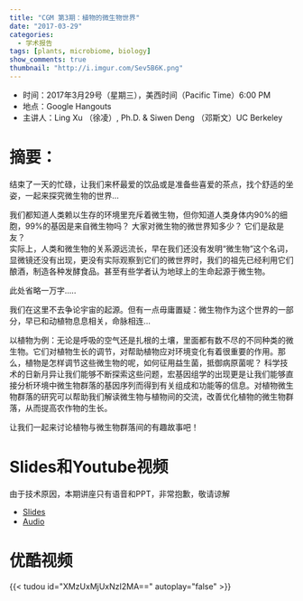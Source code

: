 ```yaml
---
title: "CGM 第3期：植物的微生物世界"
date: "2017-03-29"
categories:
  - 学术报告
tags: [plants, microbiome, biology]
show_comments: true
thumbnail: "http://i.imgur.com/Sev5B6K.png"
---
```


- 时间：2017年3月29号（星期三），美西时间（Pacific Time）6:00 PM  
- 地点：Google Hangouts  
- 主讲人：Ling Xu （徐凌）, Ph.D. & Siwen Deng （邓斯文）UC Berkeley  

# 摘要：
结束了一天的忙碌，让我们来杯最爱的饮品或是准备些喜爱的茶点，找个舒适的坐姿，一起来探究微生物的世界…
 
我们都知道人类赖以生存的环境里充斥着微生物，但你知道人类身体内90%的细胞，99%的基因是来自微生物吗？     大家对微生物的微世界知多少？ 它们是敌是友？    
实际上，人类和微生物的关系源远流长，早在我们还没有发明“微生物”这个名词，显微镜还没有出现，更没有实际观察到它们的微世界时，我们的祖先已经利用它们酿酒，制造各种发酵食品。甚至有些学者认为地球上的生命起源于微生物。    
 
此处省略一万字…..
 
我们在这里不去争论宇宙的起源。但有一点毋庸置疑：微生物作为这个世界的一部分，早已和动植物息息相关，命脉相连…

以植物为例：无论是呼吸的空气还是扎根的土壤，里面都有数不尽的不同种类的微生物。它们对植物生长的调节，对帮助植物应对环境变化有着很重要的作用。那么，植物是怎样调节这些微生物的呢，如何征用益生菌，抵御病原菌呢？     科学技术的日新月异让我们能够不断探索这些问题，宏基因组学的出现更是让我们能够直接分析环境中微生物群落的基因序列而得到有关组成和功能等的信息。对植物微生物群落的研究可以帮助我们解读微生物与植物间的交流，改善优化植物的微生物群落，从而提高农作物的生长。

让我们一起来讨论植物与微生物群落间的有趣故事吧！


# Slides和Youtube视频

由于技术原因，本期讲座只有语音和PPT，非常抱歉，敬请谅解

- [Slides](https://drive.google.com/open?id=0B5AMUSPwO4lraTFjblJPUUdPSHM )
- [Audio](https://drive.google.com/file/d/0B5AMUSPwO4lrZGdkTU5sQlZlMDg/view?usp=sharing)


# 优酷视频

{{< tudou id="XMzUxMjUxNzI2MA==" autoplay="false" >}}
